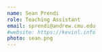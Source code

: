 ```yaml
---
name: Sean Prendi
role: Teaching Assistant
email: sprendi@andrew.cmu.edu
#website: https://kevinl.info
photo: sean.png
---
```


